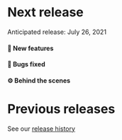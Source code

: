 # Next release

Anticipated release: July 26, 2021

#### 🚀 New features

#### 🐛 Bugs fixed

#### ⚙️ Behind the scenes

# Previous releases

See our [release history](https://github.com/CMSgov/eAPD/releases)
